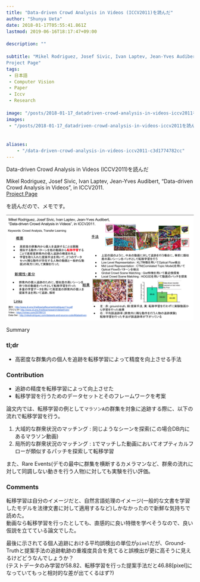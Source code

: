 ```yaml
---
title: "Data-driven Crowd Analysis in Videos (ICCV2011)を読んだ"
author: "Shunya Ueta"
date: 2018-01-17T05:55:41.861Z
lastmod: 2019-06-16T18:17:47+09:00

description: ""

subtitle: "Mikel Rodriguez, Josef Sivic, Ivan Laptev, Jean-Yves Audibert, “Data-driven Crowd Analysis in Videos”, in ICCV2011.
Project Page"
tags:
 - 日本語 
 - Computer Vision 
 - Paper 
 - Iccv 
 - Research 

image: "/posts/2018-01-17_datadriven-crowd-analysis-in-videos-iccv2011を読んだ/images/1.png" 
images:
 - "/posts/2018-01-17_datadriven-crowd-analysis-in-videos-iccv2011を読んだ/images/1.png" 


aliases:
    - "/data-driven-crowd-analysis-in-videos-iccv2011-c3d1774782cc"
---
```


Data-driven Crowd Analysis in Videos (ICCV2011)を読んだ

Mikel Rodriguez, Josef Sivic, Ivan Laptev, Jean-Yves Audibert, “Data-driven Crowd Analysis in Videos”, in ICCV2011.  
[Project Page](http://www.di.ens.fr/willow/research/datadriven/)

を読んだので、メモです。



![image](/posts/2018-01-17_datadriven-crowd-analysis-in-videos-iccv2011を読んだ/images/1.png)

Summary

### tl;dr

*   高密度な群集内の個人を追跡を転移学習によって精度を向上させる手法

### Contribution

*   追跡の精度を転移学習によって向上させた
*   転移学習を行うためのデータセットとそのフレームワークを考案

論文内では、転移学習の例として`マラソンA`の群集を対象に追跡する際に、以下の流れで転移学習を行う。

1.  大域的な群衆状況のマッチング : 同じようなシーンを探索(この場合DB内にあるマラソン動画)
2.  局所的な群衆状況のマッチング : `1`でマッチした動画においてオプティカルフローが類似するパッチを探索して転移学習

また、Rare Events(デモの最中に群集を横断するカメラマンなど、群衆の流れに対して同調しない動きを行う人物)に対しても実験を行い評価。

### Comments

転移学習は自分のイメージだと、自然言語処理のイメージ(一般的な文書を学習したモデルを法律文書に対して適用するなど)しかなかったので新鮮な気持ちで読めた。  
動画なら転移学習を行ったとしても、直感的に良い特徴を学べそうなので、良い仮説を立てている論文でした。

最後に示されてる個人追跡における平均誤検出の単位が`pixel`だが、Ground-Truthと提案手法の追跡軌跡の重複度具合を見てると誤検出が更に高そうに見えるけどどうなんでしょうか？  
(テストデータのみ学習が58.82、転移学習を行った提案手法だと46.88[pixel]になっていてもっと相対的な差が出てくるはず?)
